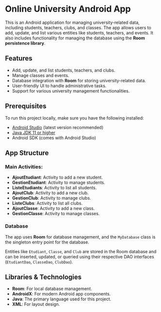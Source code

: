 # Online University Android App

This is an Android application for managing university-related data, including students, teachers, clubs, and classes. The app allows users to add, update, and list various entities like students, teachers, and events. It also includes functionality for managing the database using the **Room persistence library**.

## Features

- Add, update, and list students, teachers, and clubs.
- Manage classes and events.
- Database integration with **Room** for storing university-related data.
- User-friendly UI to handle administrative tasks.
- Support for various university management functionalities.

## Prerequisites

To run this project locally, make sure you have the following installed:

- [Android Studio](https://developer.android.com/studio) (latest version recommended)
- [Java JDK 11 or higher](https://adoptopenjdk.net/)
- Android SDK (comes with Android Studio)

## App Structure

### Main Activities:

- **AjoutEtudiant**: Activity to add a new student.
- **GestionEtudiant**: Activity to manage students.
- **ListeEtudiants**: Activity to list all students.
- **AjoutClub**: Activity to add a new club.
- **GestionClub**: Activity to manage clubs.
- **ListeClubs**: Activity to list all clubs.
- **AjoutClasse**: Activity to add a new class.
- **GestionClasse**: Activity to manage classes.

### Database

The app uses **Room** for database management, and the `MyDatabase` class is the singleton entry point for the database.

Entities like `Etudiant`, `Classe`, and `Club` are stored in the Room database and can be inserted, updated, or queried using their respective DAO interfaces (`EtudiantDao`, `ClasseDao`, `ClubDao`).

## Libraries & Technologies

- **Room**: For local database management.
- **AndroidX**: For modern Android app components.
- **Java**: The primary language used for this project.
- **XML**: For layout design.


